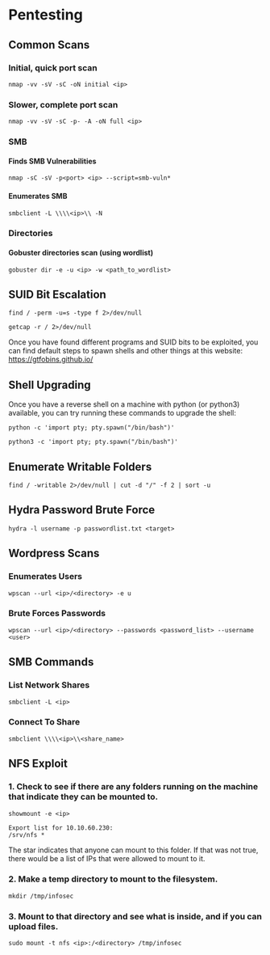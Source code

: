 # Pentesting

## Common Scans

### Initial, quick port scan

`nmap -vv -sV -sC -oN initial <ip>`

### Slower, complete port scan

`nmap -vv -sV -sC -p- -A -oN full <ip>`

### SMB

#### Finds SMB Vulnerabilities

`nmap -sC -sV -p<port> <ip> --script=smb-vuln*`

#### Enumerates SMB

`smbclient -L \\\\<ip>\\ -N`

### Directories

#### Gobuster directories scan (using wordlist)
`gobuster dir -e -u <ip> -w <path_to_wordlist>`

## SUID Bit Escalation

`find / -perm -u=s -type f 2>/dev/null`

`getcap -r / 2>/dev/null`

Once you have found different programs and SUID bits to be exploited, you can find default steps to spawn shells and other things at this website: https://gtfobins.github.io/

## Shell Upgrading

Once you have a reverse shell on a machine with python (or python3) available, you can try running these commands to upgrade the shell:

`python -c 'import pty; pty.spawn("/bin/bash")'`

`python3 -c 'import pty; pty.spawn("/bin/bash")'`

## Enumerate Writable Folders
`find / -writable 2>/dev/null | cut -d "/" -f 2 | sort -u`

## Hydra Password Brute Force

`hydra -l username -p passwordlist.txt <target>`

## Wordpress Scans

### Enumerates Users

`wpscan --url <ip>/<directory> -e u`

### Brute Forces Passwords

`wpscan --url <ip>/<directory> --passwords <password_list> --username <user>`

## SMB Commands

### List Network Shares

`smbclient -L <ip>`

### Connect To Share

`smbclient \\\\<ip>\\<share_name>`


## NFS Exploit

### 1. Check to see if there are any folders running on the machine that indicate they can be mounted to.
`showmount -e <ip>`

```
Export list for 10.10.60.230:
/srv/nfs *
```
The star indicates that anyone can mount to this folder. If that was not true, there would be a list of IPs that were allowed to mount to it.

### 2. Make a temp directory to mount to the filesystem.
`mkdir /tmp/infosec`

### 3. Mount to that directory and see what is inside, and if you can upload files.
`sudo mount -t nfs <ip>:/<directory> /tmp/infosec`

